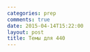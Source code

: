 ```yaml
---
categories: prep
comments: true
date: 2015-04-14T15:22:00
layout: post
title: Темы для 440
---
```


